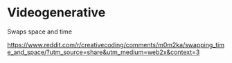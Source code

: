 # Videogenerative
Swaps space and time

https://www.reddit.com/r/creativecoding/comments/m0m2ka/swapping_time_and_space/?utm_source=share&utm_medium=web2x&context=3
